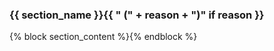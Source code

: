 ### {{ section_name }}{{ " (" + reason + ")" if reason }}

{% block section_content %}{% endblock %}
